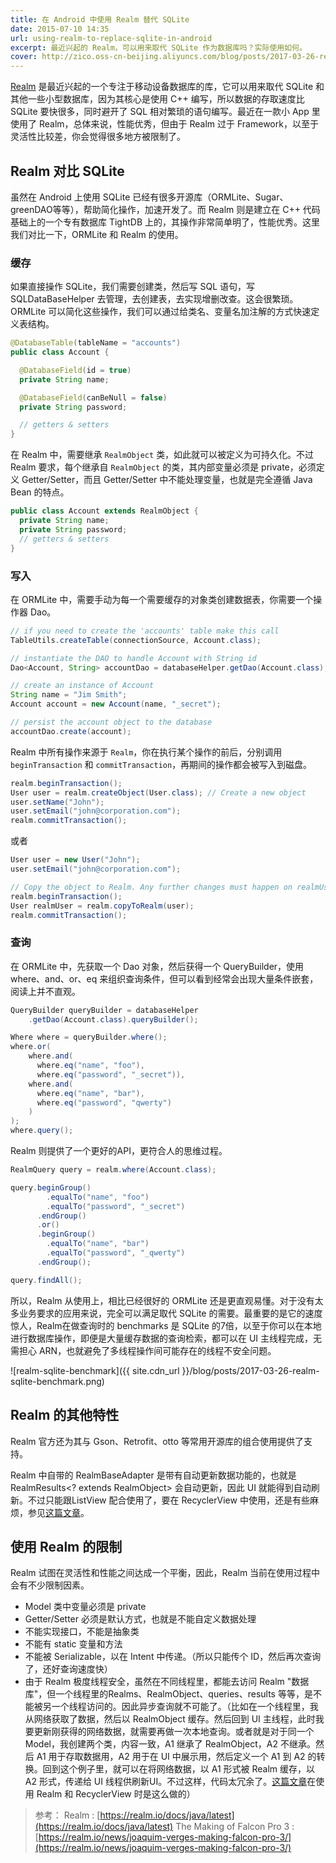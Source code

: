 ```yaml
---
title: 在 Android 中使用 Realm 替代 SQLite
date: 2015-07-10 14:35
url: using-realm-to-replace-sqlite-in-android
excerpt: 最近兴起的 Realm，可以用来取代 SQLite 作为数据库吗？实际使用如何。
cover: http://zico.oss-cn-beijing.aliyuncs.com/blog/posts/2017-03-26-realm-sqlite-benchmark.png
---
```


[Realm](https://realm.io) 是最近兴起的一个专注于移动设备数据库的库，它可以用来取代 SQLite 和其他一些小型数据库，因为其核心是使用 C++ 编写，所以数据的存取速度比 SQLite 要快很多，同时避开了 SQL 相对繁琐的语句编写。最近在一款小 App 里使用了 Realm，总体来说，性能优秀，但由于 Realm 过于 Framework，以至于灵活性比较差，你会觉得很多地方被限制了。

## Realm  对比  SQLite

虽然在 Android 上使用 SQLite 已经有很多开源库（ORMLite、Sugar、greenDAO等等），帮助简化操作，加速开发了。而 Realm 则是建立在 C++ 代码基础上的一个专有数据库 TightDB 上的，其操作非常简单明了，性能优秀。这里我们对比一下，ORMLite 和 Realm 的使用。

### 缓存

如果直接操作 SQLite，我们需要创建类，然后写 SQL 语句，写 SQLDataBaseHelper 去管理，去创建表，去实现增删改查。这会很繁琐。ORMLite 可以简化这些操作，我们可以通过给类名、变量名加注解的方式快速定义表结构。

```Java
@DatabaseTable(tableName = "accounts")
public class Account {

  @DatabaseField(id = true)
  private String name;

  @DatabaseField(canBeNull = false)
  private String password;

  // getters & setters
}
```

在 Realm 中，需要继承 `RealmObject` 类，如此就可以被定义为可持久化。不过 Realm 要求，每个继承自 `RealmObject` 的类，其内部变量必须是 private，必须定义 Getter/Setter，而且 Getter/Setter 中不能处理变量，也就是完全遵循 Java Bean 的特点。

```Java
public class Account extends RealmObject {
  private String name;
  private String password;
  // getters & setters
}
```

### 写入
在 ORMLite 中，需要手动为每一个需要缓存的对象类创建数据表，你需要一个操作器 Dao。

```Java
// if you need to create the 'accounts' table make this call
TableUtils.createTable(connectionSource, Account.class);

// instantiate the DAO to handle Account with String id
Dao<Account, String> accountDao = databaseHelper.getDao(Account.class);

// create an instance of Account
String name = "Jim Smith";
Account account = new Account(name, "_secret");

// persist the account object to the database
accountDao.create(account);
```
Realm 中所有操作来源于 `Realm`，你在执行某个操作的前后，分别调用 `beginTransaction` 和 `commitTransaction`，再期间的操作都会被写入到磁盘。

```Java
realm.beginTransaction();
User user = realm.createObject(User.class); // Create a new object
user.setName("John");
user.setEmail("john@corporation.com");
realm.commitTransaction();
```

或者

```Java
User user = new User("John");
user.setEmail("john@corporation.com");

// Copy the object to Realm. Any further changes must happen on realmUser
realm.beginTransaction();
User realmUser = realm.copyToRealm(user);  
realm.commitTransaction();
```

### 查询
在 ORMLite 中，先获取一个 Dao 对象，然后获得一个 QueryBuilder，使用 where、and、or、eq 来组织查询条件，但可以看到经常会出现大量条件嵌套，阅读上并不直观。

```Java
QueryBuilder queryBuilder = databaseHelper
    .getDao(Account.class).queryBuilder();

Where where = queryBuilder.where();
where.or(
    where.and(
      where.eq("name", "foo"),
      where.eq("password", "_secret")),
    where.and(
      where.eq("name", "bar"),
      where.eq("password", "qwerty")
    )
);
where.query();
```

Realm 则提供了一个更好的API，更符合人的思维过程。

```Java
RealmQuery query = realm.where(Account.class);

query.beginGroup()
        .equalTo("name", "foo")
        .equalTo("password", "_secret")
      .endGroup()
      .or()
      .beginGroup()
        .equalTo("name", "bar")
        .equalTo("password", "_qwerty")
      .endGroup();

query.findAll();
```

所以，Realm 从使用上，相比已经很好的 ORMLite 还是更直观易懂。对于没有太多业务要求的应用来说，完全可以满足取代 SQLite 的需要。最重要的是它的速度惊人，Realm在做查询时的 benchmarks 是 SQLite 的7倍，以至于你可以在本地进行数据库操作，即便是大量缓存数据的查询检索，都可以在 UI 主线程完成，无需担心 ARN，也就避免了多线程操作间可能存在的线程不安全问题。

![realm-sqlite-benchmark]({{ site.cdn_url }}/blog/posts/2017-03-26-realm-sqlite-benchmark.png)

## Realm 的其他特性

Realm 官方还为其与 Gson、Retrofit、otto 等常用开源库的组合使用提供了支持。

Realm 中自带的 RealmBaseAdapter 是带有自动更新数据功能的，也就是RealmResults<? extends RealmObject> 会自动更新，因此 UI 就能得到自动刷新。不过只能跟ListView 配合使用了，要在 RecyclerView 中使用，还是有些麻烦，参见[这篇文章](http://gradlewhy.ghost.io/realm-results-with-recyclerview/)。

## 使用 Realm 的限制

Realm 试图在灵活性和性能之间达成一个平衡，因此，Realm 当前在使用过程中会有不少限制因素。

* Model 类中变量必须是 private
* Getter/Setter 必须是默认方式，也就是不能自定义数据处理
* 不能实现接口，不能是抽象类
* 不能有 static 变量和方法
* 不能被 Serializable，以在 Intent 中传递。（所以只能传个 ID，然后再次查询了，还好查询速度快）
* 由于 Realm 极度线程安全，虽然在不同线程里，都能去访问 Realm "数据库"，但一个线程里的Realms、RealmObject、queries、results 等等，是不能被另一个线程访问的。因此异步查询就不可能了。（比如在一个线程里，我从网络获取了数据，然后以 RealmObject 缓存。然后回到 UI 主线程，此时我要更新刚获得的网络数据，就需要再做一次本地查询。或者就是对于同一个 Model，我创建两个类，内容一致，A1 继承了 RealmObject，A2 不继承。然后 A1 用于存取数据用，A2 用于在 UI 中展示用，然后定义一个 A1 到 A2 的转换。回到这个例子里，就可以在将网络数据，以 A1 形式被 Realm 缓存，以 A2 形式，传递给 UI 线程供刷新UI。不过这样，代码太冗余了。[这篇文章](http://gradlewhy.ghost.io/realm-results-with-recyclerview/)在使用 Realm 和 RecyclerView 时是这么做的）

> 参考：
> Realm : [https://realm.io/docs/java/latest](https://realm.io/docs/java/latest)
> The Making of Falcon Pro 3 : [https://realm.io/news/joaquim-verges-making-falcon-pro-3/](https://realm.io/news/joaquim-verges-making-falcon-pro-3/)

